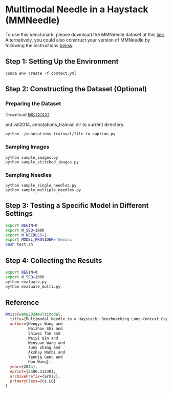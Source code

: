 # Multimodal Needle in a Haystack (MMNeedle)
To use this benchmark, please download the MMNeedle dataset at this [link](https://drive.google.com/drive/folders/1D2XHmj466e7WA4aY7zLkbdTmp3it2ZPy?usp=sharing). Alternatively, you could also construct your version of MMNeedle by following the instructions [below](https://github.com/Wang-ML-Lab/multimodal-needle-in-a-haystack/tree/main?tab=readme-ov-file#constructing-the-dataset). 

## Step 1: Setting Up the Environment

```
conda env create -f context.yml
```
## Step 2: Constructing the Dataset (Optional)

### Preparing the Dataset

Download [MS COCO](https://cocodataset.org/#download)

put val2014, annotations_trainval dir to current directory.

```
python ./annotations_trainval/file_to_caption.py 
```


### Sampling Images
```
python sample_images.py
python sample_stitched_images.py  
```

### Sampling Needles
```
python sample_single_needles.py
python sample_multiple_needles.py
```

## Step 3: Testing a Specific Model in Different Settings
```bash
export BEGIN=0
export N_SEQ=1000
export N_NEEDLES=1 
export MODEL_PROVIDER='Gemini'
bash test.sh
```
## Step 4: Collecting the Results
```bash
export BEGIN=0
export N_SEQ=1000
python evaluate.py
python evaluate_multi.py
```


## Reference

```bib
@misc{wang2024multimodal,
  title={Multimodal Needle in a Haystack: Benchmarking Long-Context Capability of Multimodal Large Language Models},
  author={Hengyi Wang and
          Haizhou Shi and 
          Shiwei Tan and
          Weiyi Qin and
          Wenyuan Wang and
          Tuny Zhang and
          Akshay Nambi and
          Tanuja Ganu and
          Hao Wang},
  year={2024},
  eprint={2406.11230},
  archivePrefix={arXiv},
  primaryClass={cs.LG}
}
```
